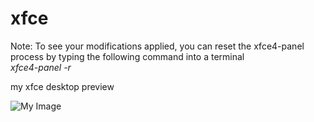 # xfce

Note: To see your modifications applied, you can reset the xfce4-panel process by typing the following command into a terminal \
<i> xfce4-panel -r </i>

my xfce desktop preview

![My Image](https://github.com/diws1/xfce/blob/main/xfce%20preview.png)
